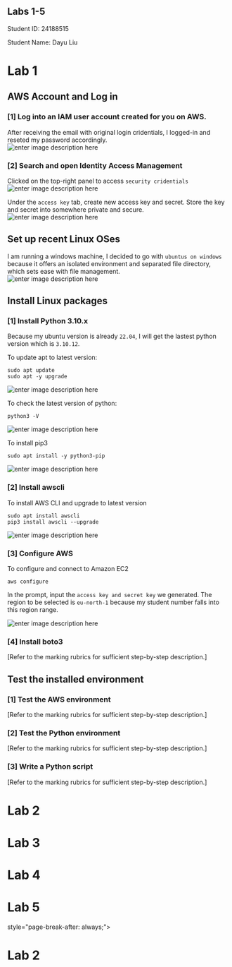 <p></p><div></div><p></p>
  <h2>Labs 1-5</h2>
  <p>Student ID: 24188515</p>
  <p>Student Name: Dayu Liu</p>

<h1 id="lab-1">Lab 1</h1>
<h2 id="aws-account-and-log-in">AWS Account and Log in</h2>
<h3 id="log-into-an-iam-user-account-created-for-you-on-aws.">[1] Log into an IAM user account created for you on AWS.</h3>
<p>After receiving the email with original login cridentials, I logged-in and reseted my password accordingly.<br>
<img src="http://127.0.0.1/assets/lab1-1.png" alt="enter image description here"></p>
<h3 id="search-and-open-identity-access-management">[2] Search and open Identity Access Management</h3>
<p>Clicked on the top-right panel to access <code>security cridentials</code><br>
<img src="http://127.0.0.1/assets/lab1-2.png" alt="enter image description here"></p>
<p>Under the <code>access key</code> tab, create new access key and secret. Store the key and secret into somewhere private and secure.<br>
<img src="http://127.0.0.1/assets/lab1-3.png" alt="enter image description here"></p>
<h2 id="set-up-recent-linux-oses">Set up recent Linux OSes</h2>
<p>

I am running a windows machine, I decided to go with `ubuntus on windows` because it offers an isolated environment and separated file directory, which sets ease with file management.<br>
![enter image description here](http://127.0.0.1/assets/lab1-4.png)

## Install Linux packages

### [1] Install Python 3.10.x
Because my ubuntu version is already `22.04`, I will get the lastest python version which is `3.10.12`.

To update apt to latest version:

    sudo apt update
    sudo apt -y upgrade
![enter image description here](http://127.0.0.1/assets/lab1-5.png)

To check the latest version of python:

    python3 -V
![enter image description here](http://127.0.0.1/assets/lab1-6.png)
 
To install pip3

    sudo apt install -y python3-pip
  
  ![enter image description here](http://127.0.0.1/assets/lab1-7.png)

### [2] Install awscli</h3>
To install AWS CLI and upgrade to latest version

    sudo apt install awscli
    pip3 install awscli --upgrade

![enter image description here](http://127.0.0.1/assets/lab1-8.png)

<h3 id="configure-aws">[3] Configure AWS</h3>
To configure and connect to Amazon EC2

    aws configure
   
  In the prompt, input the `access key and secret key` we generated.
  The region to be selected is <code>eu-north-1</code> because my student number falls into this region range.

![enter image description here](http://127.0.0.1/assets/lab1-9.png)

<h3 id="install-boto3">[4] Install boto3</h3>
<p>[Refer to the marking rubrics for sufficient step-by-step description.]</p>
<h2 id="test-the-installed-environment">Test the installed environment</h2>
<h3 id="test-the-aws-environment">[1] Test the AWS environment</h3>
<p>[Refer to the marking rubrics for sufficient step-by-step description.]</p>
<h3 id="test-the-python-environment">[2] Test the Python environment</h3>
<p>

[Refer to the marking rubrics for sufficient step-by-step description.]</p>
<h3 id="write-a-python-script">[3] Write a Python script</h3>
<p>

[Refer to the marking rubrics for sufficient step-by-step description.]</p>

<div></div>
<h1 id="lab-2">Lab 2</h1>
<div></div>
<h1 id="lab-3">Lab 3</h1>
<div></div>
<h1 id="lab-4">Lab 4</h1>
<div></div>
<h1 id="lab-5">Lab 5</h1> style="page-break-after: always;"></div>

# Lab 2
<div

<!--stackedit_data:
eyJoaXN0b3J5IjpbLTQ0MTgyNzY3M119
-->